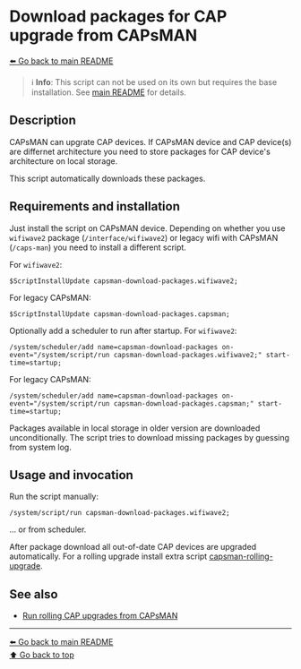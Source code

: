 Download packages for CAP upgrade from CAPsMAN
=============================================

[⬅️ Go back to main README](../README.md)

> ℹ️ **Info**: This script can not be used on its own but requires the base
> installation. See [main README](../README.md) for details.

Description
-----------

CAPsMAN can upgrate CAP devices. If CAPsMAN device and CAP device(s) are
differnet architecture you need to store packages for CAP device's
architecture on local storage.

This script automatically downloads these packages.

Requirements and installation
-----------------------------

Just install the script on CAPsMAN device. Depending on whether you use
`wifiwave2` package (`/interface/wifiwave2`) or legacy wifi with CAPsMAN
(`/caps-man`) you need to install a different script.

For `wifiwave2`:

    $ScriptInstallUpdate capsman-download-packages.wifiwave2;

For legacy CAPsMAN:

    $ScriptInstallUpdate capsman-download-packages.capsman;

Optionally add a scheduler to run after startup. For `wifiwave2`:

    /system/scheduler/add name=capsman-download-packages on-event="/system/script/run capsman-download-packages.wifiwave2;" start-time=startup;

For legacy CAPsMAN:

    /system/scheduler/add name=capsman-download-packages on-event="/system/script/run capsman-download-packages.capsman;" start-time=startup;

Packages available in local storage in older version are downloaded
unconditionally. The script tries to download missing packages by guessing
from system log.

Usage and invocation
--------------------

Run the script manually:

    /system/script/run capsman-download-packages.wifiwave2;

... or from scheduler.

After package download all out-of-date CAP devices are upgraded automatically.
For a rolling upgrade install extra script
[capsman-rolling-upgrade](capsman-rolling-upgrade.md).

See also
--------

* [Run rolling CAP upgrades from CAPsMAN](capsman-rolling-upgrade.md)

---
[⬅️ Go back to main README](../README.md)  
[⬆️ Go back to top](#top)
